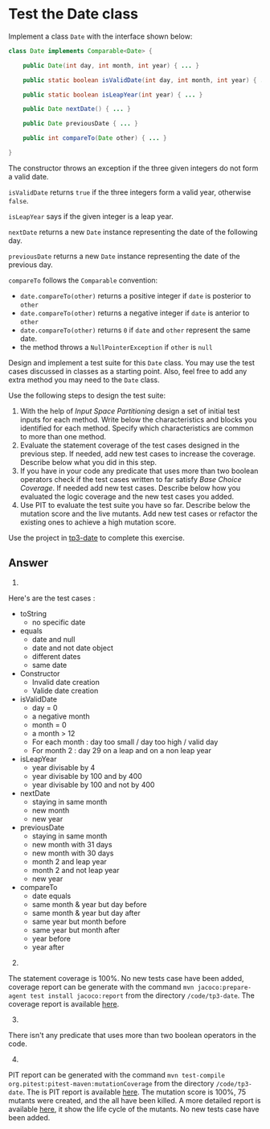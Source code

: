 # Test the Date class

Implement a class `Date` with the interface shown below:

```java
class Date implements Comparable<Date> {

    public Date(int day, int month, int year) { ... }

    public static boolean isValidDate(int day, int month, int year) { ... }

    public static boolean isLeapYear(int year) { ... }

    public Date nextDate() { ... }

    public Date previousDate { ... }

    public int compareTo(Date other) { ... }

}
```

The constructor throws an exception if the three given integers do not form a valid date.

`isValidDate` returns `true` if the three integers form a valid year, otherwise `false`.

`isLeapYear` says if the given integer is a leap year.

`nextDate` returns a new `Date` instance representing the date of the following day.

`previousDate` returns a new `Date` instance representing the date of the previous day.

`compareTo` follows the `Comparable` convention:

* `date.compareTo(other)` returns a positive integer if `date` is posterior to `other`
* `date.compareTo(other)` returns a negative integer if `date` is anterior to `other`
* `date.compareTo(other)` returns `0` if `date` and `other` represent the same date.
* the method throws a `NullPointerException` if `other` is `null` 

Design and implement a test suite for this `Date` class.
You may use the test cases discussed in classes as a starting point. 
Also, feel free to add any extra method you may need to the `Date` class.


Use the following steps to design the test suite:

1. With the help of *Input Space Partitioning* design a set of initial test inputs for each method. Write below the characteristics and blocks you identified for each method. Specify which characteristics are common to more than one method.
2. Evaluate the statement coverage of the test cases designed in the previous step. If needed, add new test cases to increase the coverage. Describe below what you did in this step.
3. If you have in your code any predicate that uses more than two boolean operators check if the test cases written to far satisfy *Base Choice Coverage*. If needed add new test cases. Describe below how you evaluated the logic coverage and the new test cases you added.
4. Use PIT to evaluate the test suite you have so far. Describe below the mutation score and the live mutants. Add new test cases or refactor the existing ones to achieve a high mutation score.

Use the project in [tp3-date](../code/tp3-date) to complete this exercise.

## Answer

1.
Here's are the test cases :
 - toString
    - no specific date
 - equals
    - date and null
    - date and not date object
    - different dates
    - same date
 - Constructor
    - Invalid date creation
    - Valide date creation
 - isValidDate
    - day = 0
    - a negative month
    - month = 0
    - a month > 12
    - For each month : day too small / day too high / valid day
    - For month 2 : day 29 on a leap and on a non leap year
 - isLeapYear
    - year divisable by 4
    - year divisable by 100 and by 400
    - year divisable by 100 and not by 400
 - nextDate
    - staying in same month
    - new month
    - new year
 - previousDate
    - staying in same month
    - new month with 31 days
    - new month with 30 days
    - month 2 and leap year
    - month 2 and not leap year
    - new year
 - compareTo
    - date equals
    - same month & year but day before
    - same month & year but day after
    - same year but month before
    - same year but month after
    - year before
    - year after

2.
The statement coverage is 100%.
No new tests case have been added, coverage report can be generate with the command `mvn jacoco:prepare-agent test install jacoco:report` from the directory `/code/tp3-date`.
The coverage report is available [here](http://127.0.0.1:3000/code/tp3-date/target/site/jacoco/index.html).

3.
There isn't any predicate that uses more than two boolean operators in the code.

4.
PIT report can be generated with the command `mvn test-compile org.pitest:pitest-maven:mutationCoverage` from the directory `/code/tp3-date`.
The is PIT report is available [here](http://127.0.0.1:3000/code/tp3-date/target/pit-reports/202401141612/fr.istic.vv/index.html).
The mutation score is 100%, 75 mutants were created, and the all have been killed.
A more detailed report is available [here](http://127.0.0.1:3000/code/tp3-date/target/pit-reports/202401141612/fr.istic.vv/Date.java.html), it show the life cycle of the mutants.
No new tests case have been added.